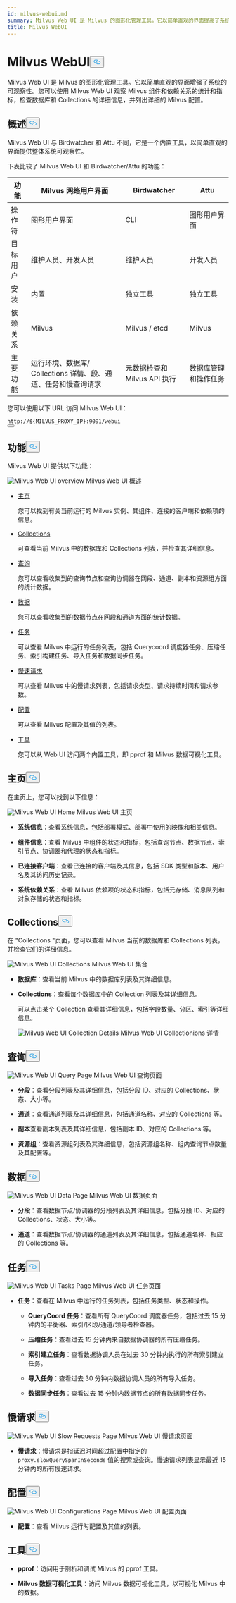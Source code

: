 ```yaml
---
id: milvus-webui.md
summary: Milvus Web UI 是 Milvus 的图形化管理工具。它以简单直观的界面提高了系统的可观察性。你可以
title: Milvus WebUI
---
```

<h1 id="Milvus-WebUI" class="common-anchor-header">Milvus WebUI<button data-href="#Milvus-WebUI" class="anchor-icon" translate="no">
      <svg translate="no"
        aria-hidden="true"
        focusable="false"
        height="20"
        version="1.1"
        viewBox="0 0 16 16"
        width="16"
      >
        <path
          fill="#0092E4"
          fill-rule="evenodd"
          d="M4 9h1v1H4c-1.5 0-3-1.69-3-3.5S2.55 3 4 3h4c1.45 0 3 1.69 3 3.5 0 1.41-.91 2.72-2 3.25V8.59c.58-.45 1-1.27 1-2.09C10 5.22 8.98 4 8 4H4c-.98 0-2 1.22-2 2.5S3 9 4 9zm9-3h-1v1h1c1 0 2 1.22 2 2.5S13.98 12 13 12H9c-.98 0-2-1.22-2-2.5 0-.83.42-1.64 1-2.09V6.25c-1.09.53-2 1.84-2 3.25C6 11.31 7.55 13 9 13h4c1.45 0 3-1.69 3-3.5S14.5 6 13 6z"
        ></path>
      </svg>
    </button></h1><p>Milvus Web UI 是 Milvus 的图形化管理工具。它以简单直观的界面增强了系统的可观察性。您可以使用 Milvus Web UI 观察 Milvus 组件和依赖关系的统计和指标，检查数据库和 Collections 的详细信息，并列出详细的 Milvus 配置。</p>
<h2 id="Overview" class="common-anchor-header">概述<button data-href="#Overview" class="anchor-icon" translate="no">
      <svg translate="no"
        aria-hidden="true"
        focusable="false"
        height="20"
        version="1.1"
        viewBox="0 0 16 16"
        width="16"
      >
        <path
          fill="#0092E4"
          fill-rule="evenodd"
          d="M4 9h1v1H4c-1.5 0-3-1.69-3-3.5S2.55 3 4 3h4c1.45 0 3 1.69 3 3.5 0 1.41-.91 2.72-2 3.25V8.59c.58-.45 1-1.27 1-2.09C10 5.22 8.98 4 8 4H4c-.98 0-2 1.22-2 2.5S3 9 4 9zm9-3h-1v1h1c1 0 2 1.22 2 2.5S13.98 12 13 12H9c-.98 0-2-1.22-2-2.5 0-.83.42-1.64 1-2.09V6.25c-1.09.53-2 1.84-2 3.25C6 11.31 7.55 13 9 13h4c1.45 0 3-1.69 3-3.5S14.5 6 13 6z"
        ></path>
      </svg>
    </button></h2><p>Milvus Web UI 与 Birdwatcher 和 Attu 不同，它是一个内置工具，以简单直观的界面提供整体系统可观察性。</p>
<p>下表比较了 Milvus Web UI 和 Birdwatcher/Attu 的功能：</p>
<table>
<thead>
<tr><th>功能</th><th>Milvus 网络用户界面</th><th>Birdwatcher</th><th>Attu</th></tr>
</thead>
<tbody>
<tr><td>操作符</td><td>图形用户界面</td><td>CLI</td><td>图形用户界面</td></tr>
<tr><td>目标用户</td><td>维护人员、开发人员</td><td>维护人员</td><td>开发人员</td></tr>
<tr><td>安装</td><td>内置</td><td>独立工具</td><td>独立工具</td></tr>
<tr><td>依赖关系</td><td>Milvus</td><td>Milvus / etcd</td><td>Milvus</td></tr>
<tr><td>主要功能</td><td>运行环境、数据库/ Collections 详情、段、通道、任务和慢查询请求</td><td>元数据检查和 Milvus API 执行</td><td>数据库管理和操作任务</td></tr>
</tbody>
</table>
<p>您可以使用以下 URL 访问 Milvus Web UI：</p>
<pre><code translate="no">http://<span class="hljs-variable">${MILVUS_PROXY_IP}</span>:9091/webui
<button class="copy-code-btn"></button></code></pre>
<h2 id="Features" class="common-anchor-header">功能<button data-href="#Features" class="anchor-icon" translate="no">
      <svg translate="no"
        aria-hidden="true"
        focusable="false"
        height="20"
        version="1.1"
        viewBox="0 0 16 16"
        width="16"
      >
        <path
          fill="#0092E4"
          fill-rule="evenodd"
          d="M4 9h1v1H4c-1.5 0-3-1.69-3-3.5S2.55 3 4 3h4c1.45 0 3 1.69 3 3.5 0 1.41-.91 2.72-2 3.25V8.59c.58-.45 1-1.27 1-2.09C10 5.22 8.98 4 8 4H4c-.98 0-2 1.22-2 2.5S3 9 4 9zm9-3h-1v1h1c1 0 2 1.22 2 2.5S13.98 12 13 12H9c-.98 0-2-1.22-2-2.5 0-.83.42-1.64 1-2.09V6.25c-1.09.53-2 1.84-2 3.25C6 11.31 7.55 13 9 13h4c1.45 0 3-1.69 3-3.5S14.5 6 13 6z"
        ></path>
      </svg>
    </button></h2><p>Milvus Web UI 提供以下功能：</p>
<p>
  
   <span class="img-wrapper"> <img translate="no" src="/docs/v2.5.x/assets/milvus-webui-overview.png" alt="Milvus Web UI overview" class="doc-image" id="milvus-web-ui-overview" />
   </span> <span class="img-wrapper"> <span>Milvus Web UI 概述</span> </span></p>
<ul>
<li><p><a href="#Home">主页</a></p>
<p>您可以找到有关当前运行的 Milvus 实例、其组件、连接的客户端和依赖项的信息。</p></li>
<li><p><a href="#Collections">Collections</a></p>
<p>可查看当前 Milvus 中的数据库和 Collections 列表，并检查其详细信息。</p></li>
<li><p><a href="#Query">查询</a></p>
<p>您可以查看收集到的查询节点和查询协调器在网段、通道、副本和资源组方面的统计数据。</p></li>
<li><p><a href="#Data">数据</a></p>
<p>您可以查看收集到的数据节点在网段和通道方面的统计数据。</p></li>
<li><p><a href="#Tasks">任务</a></p>
<p>可以查看 Milvus 中运行的任务列表，包括 Querycoord 调度器任务、压缩任务、索引构建任务、导入任务和数据同步任务。</p></li>
<li><p><a href="#Slow-requests">慢速请求</a></p>
<p>可以查看 Milvus 中的慢请求列表，包括请求类型、请求持续时间和请求参数。</p></li>
<li><p><a href="#Configurations">配置</a></p>
<p>可以查看 Milvus 配置及其值的列表。</p></li>
<li><p><a href="#Tools">工具</a></p>
<p>您可以从 Web UI 访问两个内置工具，即 pprof 和 Milvus 数据可视化工具。</p></li>
</ul>
<h2 id="Home" class="common-anchor-header">主页<button data-href="#Home" class="anchor-icon" translate="no">
      <svg translate="no"
        aria-hidden="true"
        focusable="false"
        height="20"
        version="1.1"
        viewBox="0 0 16 16"
        width="16"
      >
        <path
          fill="#0092E4"
          fill-rule="evenodd"
          d="M4 9h1v1H4c-1.5 0-3-1.69-3-3.5S2.55 3 4 3h4c1.45 0 3 1.69 3 3.5 0 1.41-.91 2.72-2 3.25V8.59c.58-.45 1-1.27 1-2.09C10 5.22 8.98 4 8 4H4c-.98 0-2 1.22-2 2.5S3 9 4 9zm9-3h-1v1h1c1 0 2 1.22 2 2.5S13.98 12 13 12H9c-.98 0-2-1.22-2-2.5 0-.83.42-1.64 1-2.09V6.25c-1.09.53-2 1.84-2 3.25C6 11.31 7.55 13 9 13h4c1.45 0 3-1.69 3-3.5S14.5 6 13 6z"
        ></path>
      </svg>
    </button></h2><p>在主页上，您可以找到以下信息：</p>
<p>
  
   <span class="img-wrapper"> <img translate="no" src="/docs/v2.5.x/assets/webui-home.png" alt="Milvus Web UI Home" class="doc-image" id="milvus-web-ui-home" />
   </span> <span class="img-wrapper"> <span>Milvus Web UI 主页</span> </span></p>
<ul>
<li><p><strong>系统信息</strong>：查看系统信息，包括部署模式、部署中使用的映像和相关信息。</p></li>
<li><p><strong>组件信息</strong>：查看 Milvus 中组件的状态和指标，包括查询节点、数据节点、索引节点、协调器和代理的状态和指标。</p></li>
<li><p><strong>已连接客户端</strong>：查看已连接的客户端及其信息，包括 SDK 类型和版本、用户名及其访问历史记录。</p></li>
<li><p><strong>系统依赖关系</strong>：查看 Milvus 依赖项的状态和指标，包括元存储、消息队列和对象存储的状态和指标。</p></li>
</ul>
<h2 id="Collections" class="common-anchor-header">Collections<button data-href="#Collections" class="anchor-icon" translate="no">
      <svg translate="no"
        aria-hidden="true"
        focusable="false"
        height="20"
        version="1.1"
        viewBox="0 0 16 16"
        width="16"
      >
        <path
          fill="#0092E4"
          fill-rule="evenodd"
          d="M4 9h1v1H4c-1.5 0-3-1.69-3-3.5S2.55 3 4 3h4c1.45 0 3 1.69 3 3.5 0 1.41-.91 2.72-2 3.25V8.59c.58-.45 1-1.27 1-2.09C10 5.22 8.98 4 8 4H4c-.98 0-2 1.22-2 2.5S3 9 4 9zm9-3h-1v1h1c1 0 2 1.22 2 2.5S13.98 12 13 12H9c-.98 0-2-1.22-2-2.5 0-.83.42-1.64 1-2.09V6.25c-1.09.53-2 1.84-2 3.25C6 11.31 7.55 13 9 13h4c1.45 0 3-1.69 3-3.5S14.5 6 13 6z"
        ></path>
      </svg>
    </button></h2><p>在 "Collections "页面，您可以查看 Milvus 当前的数据库和 Collections 列表，并检查它们的详细信息。</p>
<p>
  
   <span class="img-wrapper"> <img translate="no" src="/docs/v2.5.x/assets/webui-collections.png" alt="Milvus Web UI Collections" class="doc-image" id="milvus-web-ui-collections" />
   </span> <span class="img-wrapper"> <span>Milvus Web UI 集合</span> </span></p>
<ul>
<li><p><strong>数据库</strong>：查看当前 Milvus 中的数据库列表及其详细信息。</p></li>
<li><p><strong>Collections</strong>：查看每个数据库中的 Collection 列表及其详细信息。</p>
<p>可以点击某个 Collection 查看其详细信息，包括字段数量、分区、索引等详细信息。</p>
<p>
  
   <span class="img-wrapper"> <img translate="no" src="/docs/v2.5.x/assets/webui-collection-details.png" alt="Milvus Web UI Collection Details" class="doc-image" id="milvus-web-ui-collection-details" />
   </span> <span class="img-wrapper"> <span>Milvus Web UI Collectionions 详情</span> </span></p></li>
</ul>
<h2 id="Query" class="common-anchor-header">查询<button data-href="#Query" class="anchor-icon" translate="no">
      <svg translate="no"
        aria-hidden="true"
        focusable="false"
        height="20"
        version="1.1"
        viewBox="0 0 16 16"
        width="16"
      >
        <path
          fill="#0092E4"
          fill-rule="evenodd"
          d="M4 9h1v1H4c-1.5 0-3-1.69-3-3.5S2.55 3 4 3h4c1.45 0 3 1.69 3 3.5 0 1.41-.91 2.72-2 3.25V8.59c.58-.45 1-1.27 1-2.09C10 5.22 8.98 4 8 4H4c-.98 0-2 1.22-2 2.5S3 9 4 9zm9-3h-1v1h1c1 0 2 1.22 2 2.5S13.98 12 13 12H9c-.98 0-2-1.22-2-2.5 0-.83.42-1.64 1-2.09V6.25c-1.09.53-2 1.84-2 3.25C6 11.31 7.55 13 9 13h4c1.45 0 3-1.69 3-3.5S14.5 6 13 6z"
        ></path>
      </svg>
    </button></h2><p>
  
   <span class="img-wrapper"> <img translate="no" src="/docs/v2.5.x/assets/webui-query.png" alt="Milvus Web UI Query Page" class="doc-image" id="milvus-web-ui-query-page" />
   </span> <span class="img-wrapper"> <span>Milvus Web UI 查询页面</span> </span></p>
<ul>
<li><p><strong>分段</strong>：查看分段列表及其详细信息，包括分段 ID、对应的 Collections、状态、大小等。</p></li>
<li><p><strong>通道</strong>：查看通道列表及其详细信息，包括通道名称、对应的 Collections 等。</p></li>
<li><p><strong>副本</strong>查看副本列表及其详细信息，包括副本 ID、对应的 Collections 等。</p></li>
<li><p><strong>资源组</strong>：查看资源组列表及其详细信息，包括资源组名称、组内查询节点数量及其配置等。</p></li>
</ul>
<h2 id="Data" class="common-anchor-header">数据<button data-href="#Data" class="anchor-icon" translate="no">
      <svg translate="no"
        aria-hidden="true"
        focusable="false"
        height="20"
        version="1.1"
        viewBox="0 0 16 16"
        width="16"
      >
        <path
          fill="#0092E4"
          fill-rule="evenodd"
          d="M4 9h1v1H4c-1.5 0-3-1.69-3-3.5S2.55 3 4 3h4c1.45 0 3 1.69 3 3.5 0 1.41-.91 2.72-2 3.25V8.59c.58-.45 1-1.27 1-2.09C10 5.22 8.98 4 8 4H4c-.98 0-2 1.22-2 2.5S3 9 4 9zm9-3h-1v1h1c1 0 2 1.22 2 2.5S13.98 12 13 12H9c-.98 0-2-1.22-2-2.5 0-.83.42-1.64 1-2.09V6.25c-1.09.53-2 1.84-2 3.25C6 11.31 7.55 13 9 13h4c1.45 0 3-1.69 3-3.5S14.5 6 13 6z"
        ></path>
      </svg>
    </button></h2><p>
  
   <span class="img-wrapper"> <img translate="no" src="/docs/v2.5.x/assets/webui-data.png" alt="Milvus Web UI Data Page" class="doc-image" id="milvus-web-ui-data-page" />
   </span> <span class="img-wrapper"> <span>Milvus Web UI 数据页面</span> </span></p>
<ul>
<li><p><strong>分段</strong>：查看数据节点/协调器的分段列表及其详细信息，包括分段 ID、对应的 Collections、状态、大小等。</p></li>
<li><p><strong>通道</strong>：查看数据节点/协调器的通道列表及其详细信息，包括通道名称、相应的 Collections 等。</p></li>
</ul>
<h2 id="Tasks" class="common-anchor-header">任务<button data-href="#Tasks" class="anchor-icon" translate="no">
      <svg translate="no"
        aria-hidden="true"
        focusable="false"
        height="20"
        version="1.1"
        viewBox="0 0 16 16"
        width="16"
      >
        <path
          fill="#0092E4"
          fill-rule="evenodd"
          d="M4 9h1v1H4c-1.5 0-3-1.69-3-3.5S2.55 3 4 3h4c1.45 0 3 1.69 3 3.5 0 1.41-.91 2.72-2 3.25V8.59c.58-.45 1-1.27 1-2.09C10 5.22 8.98 4 8 4H4c-.98 0-2 1.22-2 2.5S3 9 4 9zm9-3h-1v1h1c1 0 2 1.22 2 2.5S13.98 12 13 12H9c-.98 0-2-1.22-2-2.5 0-.83.42-1.64 1-2.09V6.25c-1.09.53-2 1.84-2 3.25C6 11.31 7.55 13 9 13h4c1.45 0 3-1.69 3-3.5S14.5 6 13 6z"
        ></path>
      </svg>
    </button></h2><p>
  
   <span class="img-wrapper"> <img translate="no" src="/docs/v2.5.x/assets/webui-tasks.png" alt="Milvus Web UI Tasks Page" class="doc-image" id="milvus-web-ui-tasks-page" />
   </span> <span class="img-wrapper"> <span>Milvus Web UI 任务页面</span> </span></p>
<ul>
<li><p><strong>任务</strong>：查看在 Milvus 中运行的任务列表，包括任务类型、状态和操作。</p>
<ul>
<li><p><strong>QueryCoord 任务</strong>：查看所有 QueryCoord 调度器任务，包括过去 15 分钟内的平衡器、索引/区段/通道/领导者检查器。</p></li>
<li><p><strong>压缩任务</strong>：查看过去 15 分钟内来自数据协调器的所有压缩任务。</p></li>
<li><p><strong>索引建立任务</strong>：查看数据协调人员在过去 30 分钟内执行的所有索引建立任务。</p></li>
<li><p><strong>导入任务</strong>：查看过去 30 分钟内数据协调人员的所有导入任务。</p></li>
<li><p><strong>数据同步任务</strong>：查看过去 15 分钟内数据节点的所有数据同步任务。</p></li>
</ul></li>
</ul>
<h2 id="Slow-requests" class="common-anchor-header">慢请求<button data-href="#Slow-requests" class="anchor-icon" translate="no">
      <svg translate="no"
        aria-hidden="true"
        focusable="false"
        height="20"
        version="1.1"
        viewBox="0 0 16 16"
        width="16"
      >
        <path
          fill="#0092E4"
          fill-rule="evenodd"
          d="M4 9h1v1H4c-1.5 0-3-1.69-3-3.5S2.55 3 4 3h4c1.45 0 3 1.69 3 3.5 0 1.41-.91 2.72-2 3.25V8.59c.58-.45 1-1.27 1-2.09C10 5.22 8.98 4 8 4H4c-.98 0-2 1.22-2 2.5S3 9 4 9zm9-3h-1v1h1c1 0 2 1.22 2 2.5S13.98 12 13 12H9c-.98 0-2-1.22-2-2.5 0-.83.42-1.64 1-2.09V6.25c-1.09.53-2 1.84-2 3.25C6 11.31 7.55 13 9 13h4c1.45 0 3-1.69 3-3.5S14.5 6 13 6z"
        ></path>
      </svg>
    </button></h2><p>
  
   <span class="img-wrapper"> <img translate="no" src="/docs/v2.5.x/assets/webui-slow-requests.png" alt="Milvus Web UI Slow Requests Page" class="doc-image" id="milvus-web-ui-slow-requests-page" />
   </span> <span class="img-wrapper"> <span>Milvus Web UI 慢请求页面</span> </span></p>
<ul>
<li><strong>慢请求</strong>：慢请求是指延迟时间超过配置中指定的<code translate="no">proxy.slowQuerySpanInSeconds</code> 值的搜索或查询。慢速请求列表显示最近 15 分钟内的所有慢速请求。</li>
</ul>
<h2 id="Configurations" class="common-anchor-header">配置<button data-href="#Configurations" class="anchor-icon" translate="no">
      <svg translate="no"
        aria-hidden="true"
        focusable="false"
        height="20"
        version="1.1"
        viewBox="0 0 16 16"
        width="16"
      >
        <path
          fill="#0092E4"
          fill-rule="evenodd"
          d="M4 9h1v1H4c-1.5 0-3-1.69-3-3.5S2.55 3 4 3h4c1.45 0 3 1.69 3 3.5 0 1.41-.91 2.72-2 3.25V8.59c.58-.45 1-1.27 1-2.09C10 5.22 8.98 4 8 4H4c-.98 0-2 1.22-2 2.5S3 9 4 9zm9-3h-1v1h1c1 0 2 1.22 2 2.5S13.98 12 13 12H9c-.98 0-2-1.22-2-2.5 0-.83.42-1.64 1-2.09V6.25c-1.09.53-2 1.84-2 3.25C6 11.31 7.55 13 9 13h4c1.45 0 3-1.69 3-3.5S14.5 6 13 6z"
        ></path>
      </svg>
    </button></h2><p>
  
   <span class="img-wrapper"> <img translate="no" src="/docs/v2.5.x/assets/webui-configurations.png" alt="Milvus Web UI Configurations Page" class="doc-image" id="milvus-web-ui-configurations-page" />
   </span> <span class="img-wrapper"> <span>Milvus Web UI 配置页面</span> </span></p>
<ul>
<li><strong>配置</strong>：查看 Milvus 运行时配置及其值的列表。</li>
</ul>
<h2 id="Tools" class="common-anchor-header">工具<button data-href="#Tools" class="anchor-icon" translate="no">
      <svg translate="no"
        aria-hidden="true"
        focusable="false"
        height="20"
        version="1.1"
        viewBox="0 0 16 16"
        width="16"
      >
        <path
          fill="#0092E4"
          fill-rule="evenodd"
          d="M4 9h1v1H4c-1.5 0-3-1.69-3-3.5S2.55 3 4 3h4c1.45 0 3 1.69 3 3.5 0 1.41-.91 2.72-2 3.25V8.59c.58-.45 1-1.27 1-2.09C10 5.22 8.98 4 8 4H4c-.98 0-2 1.22-2 2.5S3 9 4 9zm9-3h-1v1h1c1 0 2 1.22 2 2.5S13.98 12 13 12H9c-.98 0-2-1.22-2-2.5 0-.83.42-1.64 1-2.09V6.25c-1.09.53-2 1.84-2 3.25C6 11.31 7.55 13 9 13h4c1.45 0 3-1.69 3-3.5S14.5 6 13 6z"
        ></path>
      </svg>
    </button></h2><ul>
<li><p><strong>pprof</strong>：访问用于剖析和调试 Milvus 的 pprof 工具。</p></li>
<li><p><strong>Milvus 数据可视化工具</strong>：访问 Milvus 数据可视化工具，以可视化 Milvus 中的数据。</p></li>
</ul>
